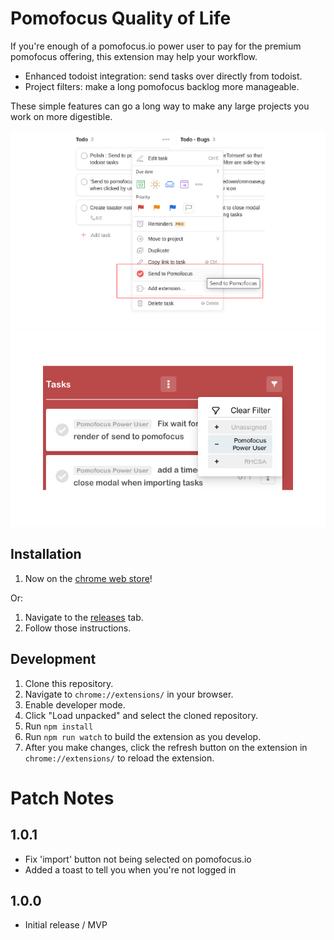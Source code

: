 # Pomofocus Quality of Life
If you're enough of a pomofocus.io power user to pay for the premium pomofocus offering, this extension may help your workflow. 

- Enhanced todoist integration: send tasks over directly from todoist.
- Project filters: make a long pomofocus backlog more manageable.

These simple features can go a long way to make any large projects you work on more digestible.

![Screenshot 1](./docs/images/screen_1_640.png)
![Screenshot 2](./docs/images/screen_2_640.png)

## Installation
1. Now on the [chrome web store](https://chrome.google.com/webstore/detail/pomofocus-quality-of-life/cgjcmonifjkgeepfjfbbhegbohehpfdp?hl=en-GB&authuser=0)!

Or:

1. Navigate to the [releases](releases/tag/release) tab.
2. Follow those instructions.


## Development
1. Clone this repository.
2. Navigate to `chrome://extensions/` in your browser.
3. Enable developer mode.
4. Click "Load unpacked" and select the cloned repository.
5. Run `npm install`
6. Run `npm run watch` to build the extension as you develop.
7. After you make changes, click the refresh button on the extension in `chrome://extensions/` to reload the extension.


# Patch Notes
## 1.0.1
- Fix 'import' button not being selected on pomofocus.io
- Added a toast to tell you when you're not logged in


## 1.0.0
- Initial release / MVP
